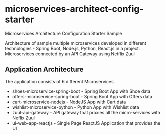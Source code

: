 # microservices-architect-config-starter
Microservices Architecture Configuration Starter Sample




Architecture of sample multiple microservices developed in different technologies - Spring Boot, Node.js, Python, React.js in a project.
Microservices connected by an API Gateway using Netflix Zuul


## Application Architecture

The application consists of 6 different Microservices

-  shoes-microservice-spring-boot - Spring Boot App with Shoe data
-  offers-microservice-spring-boot - Spring Boot App with Offers data
-  cart-microservice-nodejs - NodeJS App with Cart data
-  wishlist-microservice-python - Python App with Wishlist data
-  zuul-api-gateway - API gateway that proxies all the micro-services with Neflix Zuul
-  ui-web-app-reactjs - Single Page ReactJS Application that provides the UI


